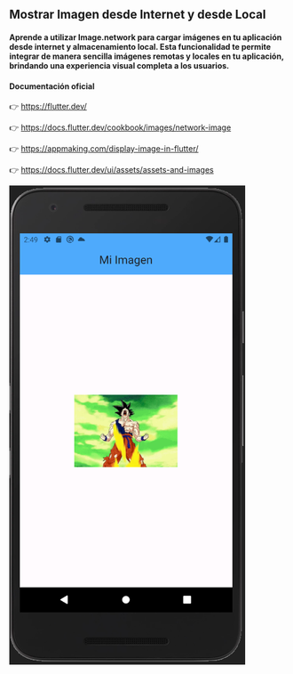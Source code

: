 ## Mostrar Imagen desde Internet y desde Local

#### Aprende a utilizar Image.network para cargar imágenes en tu aplicación desde internet y almacenamiento local. Esta funcionalidad te permite integrar de manera sencilla imágenes remotas y locales en tu aplicación, brindando una experiencia visual completa a los usuarios.

#### Documentación oficial

👉 https://flutter.dev/

👉 https://docs.flutter.dev/cookbook/images/network-image

👉 https://appmaking.com/display-image-in-flutter/

👉 https://docs.flutter.dev/ui/assets/assets-and-images

![](https://github.com/urian121/Aprendiendo-Flutter-desde-cero/blob/master/app_mostrar_imagen_network/resultado-final-flutter.png)
